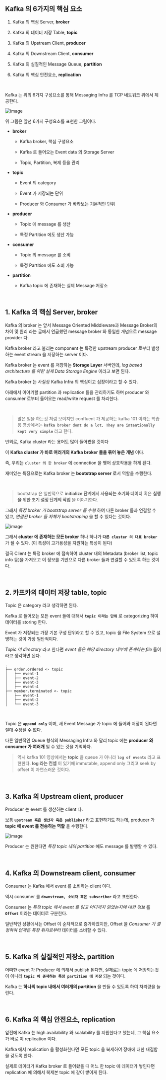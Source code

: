 ## Kafka 의 6가지의 핵심 요소

1. Kafka 의 핵심 Server, **broker**

2. Kafka 의 데이터 저장 Table, **topic**

3. Kafka 의 Upstream Client, **producer**

4. Kafka 의 Downstream Client, **consumer**

5. Kafka 의 실질적인 Message Queue, **partition**

6. Kafka 의 핵심 안전요소, **replication**


<br>


Kafka 는 위의 6가지 구성요소를 통해 Messaging Infra 를 TCP 네트워크 위에서 제공한다.

![image](https://github.com/lielocks/WIL/assets/107406265/9711767b-5178-4a3e-ba17-eaa6dcf1eee1)

위 그림은 앞선 6가지 구성요소를 표현한 그림이다.

+ **broker**

  + Kafka broker, 핵심 구성요소
 
  + Kafka 로 들어오는 Event data 의 Storage Server
 
  + Topic, Partition, 복제 등을 관리
 
+ **topic**

  + Event 의 category
 
  + Event 가 저장되는 단위
 
  + Producer 와 Consumer 가 바라보는 기본적인 단위
 
+ **producer**

  + Topic 에 message 를 생산
 
  + 특정 Partition 에도 생산 가능
 
+ **consumer**

  + Topic 의 message 를 소비
 
  + 특정 Partition 에도 소비 가능
 
+ **partition**

  + Kafka topic 에 존재하는 실제 Message 저장소


<br>



## 1. Kafka 의 핵심 Server, broker

Kafka 의 broker 는 앞서  Message Oriented Middleware과 Message Broker의 차이 및 원리 라는 글에서 언급했던 message broker 와 동일한 개념으로 message provider 다.

Kafka broker 라고 불리는 component 는 특정한 upstream producer 로부터 발생하는 event stream 을 저장하는 server 이다.

Kafka broker 는 event 를 저장하는 **Storage Layer** 서버인데, _log based architecture 를 위한 실제 Data Storage Engine_ 이라고 보면 된다.

Kafka broker 는 사실상 Kafka Infra 의 핵심이고 심장이라고 할 수 있다.

아래에서 이야기할 partition 과 replication 들을 관리하기도 하며 producer 와 consumer 로부터 들어오는 read/write request 를 처리한다.


<br>


> 많은 일을 하는것 처럼 보이지만 confluent 가 제공하는 kafka 101 이라는 학습용 영상에서는 **`kafka broker dont do a lot, They are intentionally kept very simple`** 라고 한다.


번외로, Kafka cluster 라는 용어도 많이 들어봤을 것이다

이 **Kafka cluster 가 바로 여러개의 Kafka broker 들을 묶어 놓은 개념** 이다.

즉, 우리는 `cluster 의 한 broker` 에 connection 을 맺어 상호작용을 하게 된다.

재미있는 특징으로는 Kafka broker 는 **bootstrap server** 로서 역할을 수행한다.


<br>


> bootstrap 은 일반적으로 **initialize 단계에서 사용되는 초기화 데이터** 혹은 **실행을 위한 초기 설정 단계의 작업** 을 이야기한다.

그래서 _특정 broker 가 bootstrap server 를 수행_ 하여 다른 broker 들과 연결할 수 있고, _연결된 broker 들 자체가 bootstraping_ 을 할 수 있다는 것이다.

![image](https://github.com/lielocks/WIL/assets/107406265/da54f9db-c0ab-493a-8e94-3aeb96ae438d)

그래서 **cluster 에 존재하는 모든 broker** 하나 하나가 **`다른 cluster 의 대표 broker`** 가 될 수 있다. (이 특성이 고가용성을 지원하는 특성이 된다)

결국 Client 는 특정 broker 에 접속하여 cluster 내의 Metadata (broker list, topic info 등)을 가져오고 이 정보를 기반으로 다른 broker 들과 연결할 수 있도록 하는 것이다.


<br>


## 2. 카프카의 데이터 저장 table, topic

Topic 은 category 라고 생각하면 된다.

Kafka 로 들어오는 모든 event 들에 대해서 **`topic 이라는 단위`** 로 categorizing 하여 데이터를 storing 한다.

Event 가 저장되는 가장 기본 구성 단위라고 할 수 있고, topic 을 File System 으로 설명하는 것이 가장 일반적이다.

_Topic 이 directory_ 라고 한다면 _event 들은 해당 directory 내부에 존재하는 file_ 들이라고 생각하면 된다.

```
.
├── order.ordered <- topic
│   ├── event-1
│   ├── event-2
│   ├── event-3
│   ├── event-4
├── member.terminated <- topic
│   ├── event-1
│   ├── event-2
│   └── event-3
```

<br>

Topic 은 **`append only`** 이며, 새 Event Message 가 topic 에 들어와 저장이 된다면 절대 수정될 수 없다.

다른 일반적인 Queue 형식의 Messaging Infra 와 달리 topic 에는 **producer 와 consumer 가 여러개** 일 수 있는 것을 기억하자.

> 역시 kafka 101 영상에서는 **topic** 을 queue 가 아니라 **`log of events`** 라고 표현한다. **log 라는 컨셉** 이 있기에 immutable, append only 그리고 seek by offset 이 자연스러운 것이다.


<br>


## 3. Kafka 의 Upstream client, producer

Producer 는 event 를 생산하는 client 다.

보통 **`upstream 혹은 생산자 혹은 publisher`** 라고 표현하기도 하는데, producer 가 **topic 에 event 를 전송하는 역할** 을 수행한다.

![image](https://github.com/lielocks/WIL/assets/107406265/5171d462-9763-4e6a-a9d5-13ccc25c0b3f)

Producer 는 원한다면 _특정 topic 내의 partition_ 에도 message 를 발행할 수 있다.


<br>



## 4. Kafka 의 Downstream client, consumer

Consumer 는 Kafka 에서 event 를 소비하는 client 이다.

역시 consumer 를 **`downstream, 소비자 혹은 subscriber`** 라고 표현한다.

Consumer 는 _특정 topic 에서 event 를 읽고 어디까지 읽었는지에 대한 정보_ 를 **`Offset`** 이라는 데이터로 구분한다.

일반적인 상황에서는 Offset 이 순차적으로 증가하겠지만, Offset 을 _Consumer 가 결정하여 언제든 특정 위치로부터_ 데이터를 소비할 수 있다.


<br>



## 5. Kafka 의 실질적인 저장소, partition
 
어떠한 event 가 Producer 에 의해서 publish 된다면, 실제로는 topic 에 저장되는것이 아니라 **`topic 에 존재하는 특정 partition 에 저장`** 되는 것이다.

Kafka 는 **하나의 topic 내에서 여러개의 partition** 을 만들 수 있도록 하여 처리량을 늘린다.


<br>



## 6. Kafka 의 핵심 안전요소, replication

앞전에 Kafka 는 high availability 와 scalability 를 지원한다고 했는데, 그 핵심 요소가 바로 이 replication 이다.

Kafka 에서 replication 을 활성화한다면 모든 topic 을 복제하여 장애에 대한 내결함을 갖도록 한다.

실제로 데이터가 Kafka broker 로 들어왔을 때 어느 한 topic 에 데이터가 쌓인다면 replication 에 의해서 복제본 topic 에 같이 쌓이게 된다.
